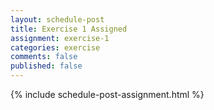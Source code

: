 ```yaml
---
layout: schedule-post
title: Exercise 1 Assigned
assignment: exercise-1
categories: exercise
comments: false
published: false
---
```

{% include schedule-post-assignment.html %}